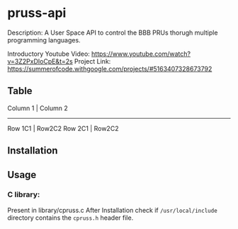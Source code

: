 # pruss-api

Description: A User Space API to control the BBB PRUs thorugh multiple programming languages.<br>

Introductory Youtube Video: https://www.youtube.com/watch?v=3Z2PxDIoCpE&t=2s
Project Link: https://summerofcode.withgoogle.com/projects/#5163407328673792

## Table 

Column 1 | Column 2
--------   --------
Row 1C1  | Row2C2
Row 2C1  | Row2C2

## Installation


## Usage 

### C library:
Present in library/cpruss.c
After Installation check if `/usr/local/include` directory contains the `cpruss.h` header file.

